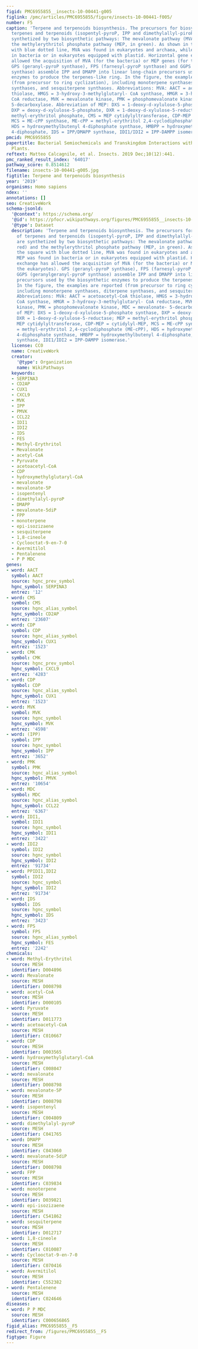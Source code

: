 ```yaml
---
figid: PMC6955855__insects-10-00441-g005
figlink: /pmc/articles/PMC6955855/figure/insects-10-00441-f005/
number: F5
caption: 'Terpene and terpenoids biosynthesis. The precursors for biosynthesis of
  terpenes and terpenoids (isopentyl-pyroP, IPP and dimethylallyl-piroP, DMAPP) are
  synthetized by two biosynthetic pathways: The mevalonate pathway (MVA, in red) and
  the methylerythritol phosphate pathway (MEP, in green). As shown in the the square
  with blue dotted line, MVA was found in eukaryotes and archaea, while MEP was found
  in bacteria or in eukaryotes equipped with plastid. Horizontal gene exchange has
  allowed the acquisition of MVA (for the bacteria) or MEP genes (for the eukaryotes).
  GPS (geranyl-pyroP synthase), FPS (farnesyl-pyroP synthase) and GGPS (geranylgeranyl-pyroP
  synthase) assemble IPP and DMAPP into linear long-chain precursors used by the biosynthetic
  enzymes to produce the terpenes-like ring. In the figure, the examples are reported
  (from precursor to ring cyclization), including monoterpene synthases, diterpene
  synthases, and sesquiterpene synthases. Abbreviations: MVA: AACT = acetoacetyl-CoA
  thiolase, HMGS = 3-hydroxy-3-methylglutaryl- CoA synthase, HMGR = 3-hydroxy-3-methylglutaryl-
  CoA reductase, MVK = mevalonate kinase, PMK = phosphomevalonate kinase, MDC = mevalonate-
  5-decarboxylase. Abbreviation of MEP: DXS = 1-deoxy-d-xylulose-5-phosphate synthase,
  DXP = deoxy-d-xylulose-5-phosphate, DXR = 1-deoxy-d-xylulose-5-reductase; MEP =
  methyl-erythritol phosphate, CMS = MEP cytidylyltransferase, CDP-MEP = cytidylyl-MEP,
  MCS = ME-cPP synthase, ME-cPP = methyl-erythritol 2,4-cyclodiphosphate (ME-cPP),
  HDS = hydroxymethylbutenyl 4-diphosphate synthase, HMBPP = hydroxymethylbutenyl
  4-diphosphate, IDS = IPP/DMAPP synthase, IDI1/IDI2 = IPP-DAMPP isomerase.'
pmcid: PMC6955855
papertitle: Bacterial Semiochemicals and Transkingdom Interactions with Insects and
  Plants.
reftext: Matteo Calcagnile, et al. Insects. 2019 Dec;10(12):441.
pmc_ranked_result_index: '64017'
pathway_score: 0.8514612
filename: insects-10-00441-g005.jpg
figtitle: Terpene and terpenoids biosynthesis
year: '2019'
organisms: Homo sapiens
ndex: ''
annotations: []
seo: CreativeWork
schema-jsonld:
  '@context': https://schema.org/
  '@id': https://pfocr.wikipathways.org/figures/PMC6955855__insects-10-00441-g005.html
  '@type': Dataset
  description: 'Terpene and terpenoids biosynthesis. The precursors for biosynthesis
    of terpenes and terpenoids (isopentyl-pyroP, IPP and dimethylallyl-piroP, DMAPP)
    are synthetized by two biosynthetic pathways: The mevalonate pathway (MVA, in
    red) and the methylerythritol phosphate pathway (MEP, in green). As shown in the
    the square with blue dotted line, MVA was found in eukaryotes and archaea, while
    MEP was found in bacteria or in eukaryotes equipped with plastid. Horizontal gene
    exchange has allowed the acquisition of MVA (for the bacteria) or MEP genes (for
    the eukaryotes). GPS (geranyl-pyroP synthase), FPS (farnesyl-pyroP synthase) and
    GGPS (geranylgeranyl-pyroP synthase) assemble IPP and DMAPP into linear long-chain
    precursors used by the biosynthetic enzymes to produce the terpenes-like ring.
    In the figure, the examples are reported (from precursor to ring cyclization),
    including monoterpene synthases, diterpene synthases, and sesquiterpene synthases.
    Abbreviations: MVA: AACT = acetoacetyl-CoA thiolase, HMGS = 3-hydroxy-3-methylglutaryl-
    CoA synthase, HMGR = 3-hydroxy-3-methylglutaryl- CoA reductase, MVK = mevalonate
    kinase, PMK = phosphomevalonate kinase, MDC = mevalonate- 5-decarboxylase. Abbreviation
    of MEP: DXS = 1-deoxy-d-xylulose-5-phosphate synthase, DXP = deoxy-d-xylulose-5-phosphate,
    DXR = 1-deoxy-d-xylulose-5-reductase; MEP = methyl-erythritol phosphate, CMS =
    MEP cytidylyltransferase, CDP-MEP = cytidylyl-MEP, MCS = ME-cPP synthase, ME-cPP
    = methyl-erythritol 2,4-cyclodiphosphate (ME-cPP), HDS = hydroxymethylbutenyl
    4-diphosphate synthase, HMBPP = hydroxymethylbutenyl 4-diphosphate, IDS = IPP/DMAPP
    synthase, IDI1/IDI2 = IPP-DAMPP isomerase.'
  license: CC0
  name: CreativeWork
  creator:
    '@type': Organization
    name: WikiPathways
  keywords:
  - SERPINA3
  - CD2AP
  - CUX1
  - CXCL9
  - MVK
  - IPP
  - PMVK
  - CCL22
  - IDI1
  - IDI2
  - IDS
  - FES
  - Methyl-Erythritol
  - Mevalonate
  - acetyl-CoA
  - Pyruvate
  - acetoacetyl-CoA
  - CDP
  - hydroxymethylglutaryl-CoA
  - mevalonate
  - mevalonate-5P
  - isopentenyl
  - dimethylalyl-pyroP
  - DMAPP
  - mevalonate-5diP
  - FPP
  - monoterpene
  - epi-isozizaene
  - sesquiterpene
  - 1,8-cineole
  - Cyclooctat-9-en-7-0
  - Avermitilol
  - Pentalenene
  - P P MDC
genes:
- word: AACT
  symbol: AACT
  source: hgnc_prev_symbol
  hgnc_symbol: SERPINA3
  entrez: '12'
- word: CMS
  symbol: CMS
  source: hgnc_alias_symbol
  hgnc_symbol: CD2AP
  entrez: '23607'
- word: CDP
  symbol: CDP
  source: hgnc_alias_symbol
  hgnc_symbol: CUX1
  entrez: '1523'
- word: CMK
  symbol: CMK
  source: hgnc_prev_symbol
  hgnc_symbol: CXCL9
  entrez: '4283'
- word: CDP
  symbol: CDP
  source: hgnc_alias_symbol
  hgnc_symbol: CUX1
  entrez: '1523'
- word: MVK
  symbol: MVK
  source: hgnc_symbol
  hgnc_symbol: MVK
  entrez: '4598'
- word: (IPP)
  symbol: IPP
  source: hgnc_symbol
  hgnc_symbol: IPP
  entrez: '3652'
- word: PMK
  symbol: PMK
  source: hgnc_alias_symbol
  hgnc_symbol: PMVK
  entrez: '10654'
- word: MDC
  symbol: MDC
  source: hgnc_alias_symbol
  hgnc_symbol: CCL22
  entrez: '6367'
- word: IDI1,
  symbol: IDI1
  source: hgnc_symbol
  hgnc_symbol: IDI1
  entrez: '3422'
- word: IDI2
  symbol: IDI2
  source: hgnc_symbol
  hgnc_symbol: IDI2
  entrez: '91734'
- word: PPIDI1,IDI2
  symbol: IDI2
  source: hgnc_symbol
  hgnc_symbol: IDI2
  entrez: '91734'
- word: ĮDS
  symbol: IDS
  source: hgnc_symbol
  hgnc_symbol: IDS
  entrez: '3423'
- word: FPS
  symbol: FPS
  source: hgnc_alias_symbol
  hgnc_symbol: FES
  entrez: '2242'
chemicals:
- word: Methyl-Erythritol
  source: MESH
  identifier: D004896
- word: Mevalonate
  source: MESH
  identifier: D008798
- word: acetyl-CoA
  source: MESH
  identifier: D000105
- word: Pyruvate
  source: MESH
  identifier: D011773
- word: acetoacetyl-CoA
  source: MESH
  identifier: C010667
- word: CDP
  source: MESH
  identifier: D003565
- word: hydroxymethylglutaryl-CoA
  source: MESH
  identifier: C008047
- word: mevalonate
  source: MESH
  identifier: D008798
- word: mevalonate-5P
  source: MESH
  identifier: D008798
- word: isopentenyl
  source: MESH
  identifier: C004809
- word: dimethylalyl-pyroP
  source: MESH
  identifier: C041765
- word: DMAPP
  source: MESH
  identifier: C043060
- word: mevalonate-5diP
  source: MESH
  identifier: D008798
- word: FPP
  source: MESH
  identifier: C039834
- word: monoterpene
  source: MESH
  identifier: D039821
- word: epi-isozizaene
  source: MESH
  identifier: C541862
- word: sesquiterpene
  source: MESH
  identifier: D012717
- word: 1,8-cineole
  source: MESH
  identifier: C010087
- word: Cyclooctat-9-en-7-0
  source: MESH
  identifier: C070416
- word: Avermitilol
  source: MESH
  identifier: C552382
- word: Pentalenene
  source: MESH
  identifier: C024646
diseases:
- word: P P MDC
  source: MESH
  identifier: C000656865
figid_alias: PMC6955855__F5
redirect_from: /figures/PMC6955855__F5
figtype: Figure
---
```

